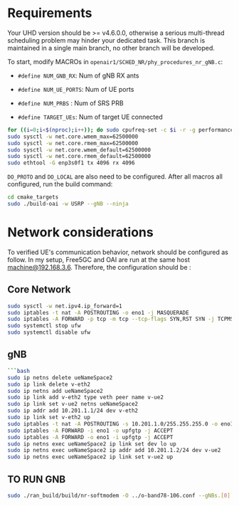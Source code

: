 # Requirements

Your UHD version should be >= v4.6.0.0, otherwise a serious multi-thread scheduling problem may hinder your dedicated task. This branch is maintained in a single main branch, no other branch will be developed.

To start, modify MACROs in `openair1/SCHED_NR/phy_procedures_nr_gNB.c`:

- `#define NUM_GNB_RX`:      Num of gNB RX ants

- `#define NUM_UE_PORTS`:    Num of UE ports

- `#define NUM_PRBS` :       Num of SRS PRB

- `#define TARGET_UEs`:     Num of target UE connected 

```bash
for ((i=0;i<$(nproc);i++)); do sudo cpufreq-set -c $i -r -g performance; done
sudo sysctl -w net.core.wmem_max=62500000
sudo sysctl -w net.core.rmem_max=62500000
sudo sysctl -w net.core.wmem_default=62500000
sudo sysctl -w net.core.rmem_default=62500000
sudo ethtool -G enp3s0f1 tx 4096 rx 4096
```


`DO_PROTO` and `DO_LOCAL` are also need to be configured. After all macros all configured, run the build command:

```bash
cd cmake_targets
sudo ./build-oai -w USRP --gNB --ninja 
```
# Network considerations
To verified UE's communication behavior, network should be configured as follow. In my setup, Free5GC and OAI are run at the same host machine@192.168.3.6. Therefore, the configuration should be :
## Core Network

```bash
sudo sysctl -w net.ipv4.ip_forward=1
sudo iptables -t nat -A POSTROUTING -o eno1 -j MASQUERADE
sudo iptables -A FORWARD -p tcp -m tcp --tcp-flags SYN,RST SYN -j TCPMSS --set-mss 1400
sudo systemctl stop ufw
sudo systemctl disable ufw
```

## gNB
```bash
```bash
sudo ip netns delete ueNameSpace2
sudo ip link delete v-eth2
sudo ip netns add ueNameSpace2
sudo ip link add v-eth2 type veth peer name v-ue2
sudo ip link set v-ue2 netns ueNameSpace2
sudo ip addr add 10.201.1.1/24 dev v-eth2
sudo ip link set v-eth2 up
sudo iptables -t nat -A POSTROUTING -s 10.201.1.0/255.255.255.0 -o eno1 -j MASQUERADE
sudo iptables -A FORWARD -i eno1 -o upfgtp -j ACCEPT
sudo iptables -A FORWARD -o eno1 -i upfgtp -j ACCEPT
sudo ip netns exec ueNameSpace2 ip link set dev lo up
sudo ip netns exec ueNameSpace2 ip addr add 10.201.1.2/24 dev v-ue2
sudo ip netns exec ueNameSpace2 ip link set v-ue2 up
```

## TO RUN GNB

```bash
sudo ./ran_build/build/nr-softmodem -O ../o-band78-106.conf --gNBs.[0].min_rxtxtime 6 --sa --usrp-tx-thread-config 1  --continuous-tx --tun-offset 20000000
```

